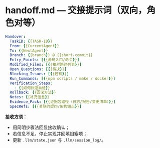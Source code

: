 # handoff.md — 交接提示词（双向，角色对等）

```yaml
Handover:
  TaskID: {{TASK-ID}}
  From: {{CurrentAgent}}
  To: {{NextAgent}}
  Branch: {{branch}} @ {{short-commit}}
  Entry_Points: [{{源码入口/命令}}]
  Modified_Files: [{{相对路径列表}}]
  Open_Questions: [{{待决}}]
  Blocking_Issues: [{{若有}}]
  Run_Commands: [{{npm scripts / make / docker}}]
  Verification_Steps:
    - {{如何快速自验}}
  Rollback: {{回滚方法}}
  Notes: {{补充信息}}
  Evidence_Pack: [{{证据包路径（日志/报告/变更清单）}}]
  SpecRefs: [{{关联的契约/架构锚点}}]
```

**接收方须**：
- 用简明步骤法回显接收确认；
- 若信息不足，停止实现并回填阻塞项；
- 更新 `.llm/state.json` 与 `.llm/session_log/`。
